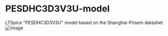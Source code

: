 # PESDHC3D3V3U-model
LTSpice "PESDHC3D3V3U" model 
based on the Shanghai-Prisem datashet
![image](https://user-images.githubusercontent.com/52630603/235351064-634517d8-71ed-4e28-9f3e-246d01029b1d.png)
